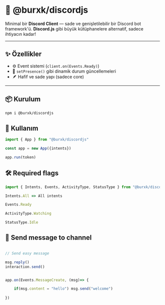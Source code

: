 # 🎯 @burxk/discordjs

Minimal bir **Discord Client** — sade ve genişletilebilir bir Discord bot framework'ü.
**Discord.js** gibi büyük kütüphanelere alternatif, sadece ihtiyacın kadar!

---

## ✨ Özellikler

- ⚙️ Event sistemi (`client.on(Events.Ready)`)
- 📡 `setPresence()` gibi dinamik durum güncellemeleri
- 🪶 Hafif ve sade yapı (sadece core)

---

## 📦 Kurulum

```bash
npm i @burxk/discordjs
```

## 🔨​  Kullanım

```js
import { App } from "@burxk/discordjs"

const app = new App({intents})

app.run(token)
```

## 🛠️​​ Required flags

```js
import { Intents, Events, ActivityType, StatusType } from "@burxk/discordjs"

Intents.All => All intents

Events.Ready

ActivityType.Watching

StatusType.Idle
```

## 🔨​  Send message to channel

```js

// Send easy message

msg.reply()
interaction.send()


app.on(Events.MessageCreate, (msg)=> {

	if(msg.content = "hello") msg.send("welcome")
	
})
```

